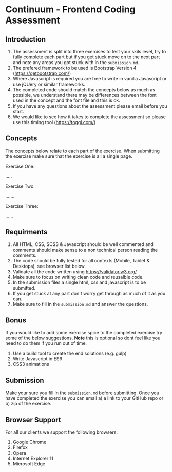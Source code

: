 # Continuum - Frontend Coding Assessment

## Introduction

1. The assessment is split into three exercises to test your skils level, try to fully complete each part but if you get stuck move on to the next part and note any areas you got stuck with in the `submission.md`.
2. The prefered framework to be used is Bootstrap Version 4 (https://getbootstrap.com/)
3. Where Javascript is required you are free to write in vanilla Javascript or use jQUery or similar frameworks.
4. The completed code should match the concepts below as much as possible, we understand there may be differences between the font used in the concept and the font file and this is ok.
5. If you have any questions about the assessment please email before you start.
6. We would like to see how it takes to complete the assessment so please use this timing tool (https://toggl.com/)


## Concepts

The concepts below relate to each part of the exercise. When submitting the exercise make sure that the exercise is all a single page.

Exercise One:

.....

Exercise Two:

.......

Exercise Three:

......



## Requirments

1. All HTML, CSS, SCSS & Javascript should be well commented and comments should make sense to a non technical person reading the comments.
2. The code should be fully tested for all contexts (Mobile, Tablet & Desktops), see browser list below.
3. Validate all the code written using https://validator.w3.org/
4. Make sure to focus on writing clean code and reusalble code.
5. In the submission files a single html, css and javascript is to be submitted.
6. If you get stuck at any part don't worry get through as much of it as you can.
6. Make sure to fill in the `submission.md` and answer the questions.


## Bonus

If you would like to add some exercise spice to the completed exercise try some of the below suggestions.
**Note** this is optional so dont feel like you need to do them if you run out of time.

1. Use a build tool to create the end solutions (e.g. gulp)
2. Write Javascript in ES6
3. CSS3 animations


## Submission

Make your sure you fill in the `submission.md` before submitting. Once you have completed the exercise you can email a) a link to your GitHub repo or b) zip of the exercise.



## Browser Support

For all our clients we support the following browsers:

1. Google Chrome
2. Firefox
3. Opera
4. Internet Explorer 11
4. Microsoft Edge

